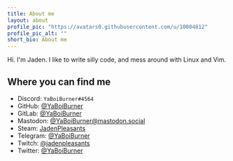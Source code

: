 ```yaml
---
title: About me
layout: about
profile_pic: "https://avatars0.githubusercontent.com/u/10004812"
profile_pic_alt: ""
short_bio: About me
---
```


Hi. I'm Jaden. I like to write silly code, and mess around with Linux and Vim.

## Where you can find me

- Discord: `YaBoiBurner#4564`
- GitHub: [@YaBoiBurner](https://github.com/YaBoiBurner)
- GitLab: [@YaBoiBurner](https://gitlab.com/YaBoiBurner)
- Mastodon: [@YaBoiBurner@mastodon.social](https://mastodon.social/@YaBoiBurner)
- Steam: [JadenPleasants](https://steamcommunity.com/id/JadenPleasants/)
- Telegram: [@YaBoiBurner](https://t.me/YaBoiBurner)
- Twitch: [@jadenpleasants](https://www.twitch.tv/jadenpleasants)
- Twitter: [@YaBoiBurner](https://twitter.com/YaBoiBurner)
